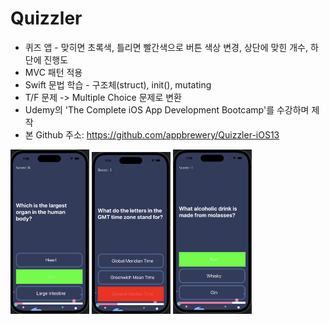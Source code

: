 # Quizzler

* 퀴즈 앱 - 맞히면 초록색, 틀리면 빨간색으로 버튼 색상 변경, 상단에 맞힌 개수, 하단에 진행도
* MVC 패턴 적용
* Swift 문법 학습 - 구조체(struct), init(), mutating
* T/F 문제 -> Multiple Choice 문제로 변환
* Udemy의 'The Complete iOS App Development Bootcamp'를 수강하며 제작
* 본 Github 주소: https://github.com/appbrewery/Quizzler-iOS13

<img width="25%" alt="image" src="src/image.png"> <img width="25%" alt="image2" src="src/image2.png"> <img width="25%" alt="image3" src="src/image3.png">
